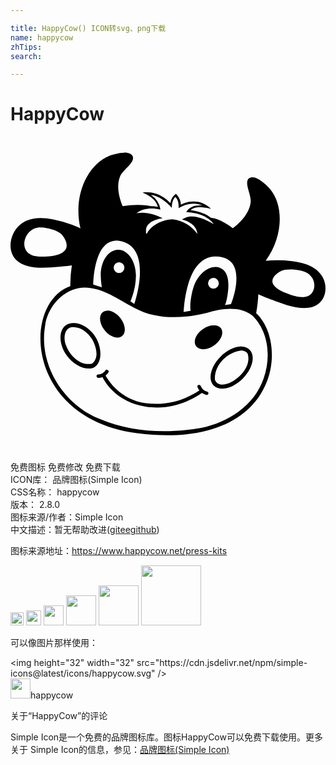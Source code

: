 ```yaml
---

title: HappyCow() ICON转svg、png下载
name: happycow
zhTips: 
search: 

---
```


# HappyCow  <small style="font-size: 60%;font-weight: 100"></small>

<div id="svg" class="svg-wrap">
<svg role="img" viewBox="0 0 24 24" xmlns="http://www.w3.org/2000/svg"><title>HappyCow icon</title><path d="M8.66 1.23c-.424.004-.924.156-1.13.236-1.69.678-2.78 3.09-2.2 5.52-.32-.139-.614-.257-.676-.28a8.46 8.46 0 0 0-1.45-.412c-.849-.156-1.8-.189-2.53.471-.693.63-.963 1.87-.271 2.6.749.783 2.3.637 3.27.548.101-.01.557-.04 1-.106a9.763 9.763 0 0 0-.116 1.59c-3.73 1.32-3.43 10.1 5.09 11.2 10.8 1.39 11.6-6.81 9.07-9.14.091-.518.144-.999.165-1.45.433.202.933.386 1.04.426.903.353 2.34.917 3.29.462.874-.42.985-1.56.51-2.29-.497-.768-1.42-1.01-2.27-1.12a9.355 9.355 0 0 0-1.51-.061c-.05.002-.252.012-.497.03 1.33-1.83 1.4-4.19.319-5.48-.25-.298-1.22-1.23-1.65-.743-.279.392.226 1.16.186 1.74-.092.901-.855 1.62-1.36 2.01-.717-.57-1.36-.745-1.36-.745l-.322-.062c-.644-.5-1.53-.563-1.53-.563.363-.44 1.56-.1 1.56-.1-1.06-1.06-2.31-.328-2.31-.328 0-.517-.381-.831-.381-.831-.398.306-.415.714-.415.714-1.01-1.06-2.12-.794-2.12-.794s.98.31 1.17 1.08a2.638 2.638 0 0 0-.533-.049l-.346-.066a6.87 6.87 0 0 0-1.81.062c-.245-.593-.51-1.5-.191-2.28.237-.527 1.04-.966.983-1.44-.063-.277-.346-.363-.676-.359zm2.03 3.21c.612.065 1.19.512 1.6.993.004-.298.045-.625.269-.843.227.189.265.57.25.867.528-.343 1.23-.48 1.82-.203-.465-.063-.989.058-1.24.498.768.044 1.63.26 2.1.92-.692-.385-1.64-.876-2.42-.365.541.139 1.13.49 1.17 1.11a2.764 2.764 0 0 0-1.9-1.12c-.69.027-1.42.342-1.84.904-.106.174-.188.353-.174.01-.044-.673.737-.908 1.26-.997-.612-.3-1.31-.514-1.99-.375.511-.414 1.22-.43 1.83-.28a1.627 1.627 0 0 0-.728-1.12zM2.26 6.92a2.81 2.81 0 0 1 .526.054c.284.05.876.21 1.13.497.25.287.974 1.36-.751 1.62-.563.06-1.46.159-1.89-.298-.394-.422-.229-1.16.175-1.54.265-.248.529-.328.81-.333zm5.77 1a1.35 1.35 0 0 1 .264.02c2.65.432 1.14 4.81 1.14 4.81l-.294-.203c.204-.483.428-1.25.416-2.01-.017-1.07-.63-1.94-1.37-1.92-.74.01-1.33.892-1.31 1.97.004.279.046.785.121 1.05-.005-.015-.005-.133-.01-.15l-.678-.213s.013-3.32 1.72-3.35zm7.61 1.21c.156.001.322.022.498.063 1.94.46.663 3.57.663 3.57l-.607.1v.003c-.655.103-1.39.213-2.13.35-.023-.028.019.03 0 0l-.865.143s.105-4.25 2.44-4.23zm-1.58 4.15l2.21-.315c.117-.167.182-.442.225-.665.203-1.05.158-2.03-.53-2.3a.953.953 0 0 0-.334-.066c-.617-.012-1.29.54-1.63 1.38-.205.518-.391 1.63-.258 2 .05.14.511.119.418.016zM8.27 9.57a.409.409 0 1 1 0 .818.409.409 0 0 1 0-.818zm13.1.55c.167.002.32.015.427.03.492.066.904.159 1.19.617.274.437.213 1.11-.289 1.36-.543.269-1.37-.07-1.89-.281-1.57-.71-.56-1.42-.237-1.59.202-.11.517-.137.795-.134zm-5.92.645a.409.409 0 1 1 .026.818.409.409 0 0 1-.026-.818zm-9.85.741c1.45-.014 2.64.949 3.88 1.56 1.7.91 3.72.797 5.53.348 1.1-.334 2.49-.539 3.43.234 1.26 1.25 1.41 3.21.84 4.79-.697 2.04-2.7 3.33-4.74 3.75-2.55.45-5.29.36-7.7-.663-2.75-1.06-4.7-4.09-4.21-7.06.146-1.47 1.41-2.92 2.96-2.97zm1.77 1.75a.625.625 0 0 0-.164.025c-.418.125-.507.674-.198 1.23.309.552.898.9 1.32.773.418-.125.507-.674.198-1.23-.27-.484-.755-.809-1.15-.799zm-2.55.945a1.014 1.014 0 0 0-.614.174c-.535.384-.549 1.42.074 2.29.623.868 1.65 1.24 2.18.857.535-.384.534-1.54-.088-2.41-.428-.597-1.04-.903-1.55-.911zm10.7.172a1.357 1.357 0 0 0-.608.144c-.571.272-.956.837-.858 1.26.098.425.64.549 1.21.278.572-.272.955-.837.858-1.26-.061-.266-.296-.414-.603-.421zm-10.8.14c.633-.02 1.18.411 1.5.931.3.534.566 1.41-.004 1.85-.878.205-1.66-.574-1.96-1.33-.244-.474-.208-1.41.47-1.45zm12.9 1.48a1.294 1.294 0 0 0-.104 0c-.47.022-1.03.29-1.51.764-.756.755-.991 1.75-.525 2.21.465.466 1.46.23 2.21-.524.756-.756.991-1.75.525-2.21a.867.867 0 0 0-.601-.238zm.014.309c.174.01.35.091.44.243.233.785-.355 1.58-.985 1.99-.423.305-1.21.618-1.51.012-.09-1.11.915-2.12 1.98-2.25a.602.602 0 0 1 .074 0zm-10.3 1.45a.124.124 0 0 0-.103.062c-.01.014-.19.312-.548.309a.125.125 0 0 0-.128.129c.001.065.053.12.116.129l.018.001a.85.85 0 0 0 .316-.057c.216.431 1.1 1.9 3.28 2.25 2.21.353 3.87-.74 4.3-1.05a.88.88 0 0 0 .339.157l.017.003a.129.129 0 0 0 .138-.1.132.132 0 0 0-.102-.155c-.35-.078-.474-.411-.48-.427a.135.135 0 0 0-.166-.083.126.126 0 0 0-.081.163c.003.01.045.126.146.256-.436.3-2.02 1.26-4.09.968-1.93-.272-2.83-1.69-3.06-2.11.138-.111.209-.23.215-.238a.13.13 0 0 0-.05-.178.135.135 0 0 0-.075-.018z"/></svg>
</div>
<detail full-name='happycow'></detail>

<div class="detail-page">
<p>
<span><span class="badge-success badge">免费图标</span> <span class="badge-success badge">免费修改</span>  <span class="badge-success badge">免费下载</span> </span>
<br/>
<span>
ICON库：
<span class="badge-secondary badge">品牌图标(Simple Icon)</span> 
</span>
<br/>
<span>
CSS名称：
<span class="badge-secondary badge">happycow</span> 
</span>

<br/>
<span>
版本：
<span class="badge-secondary badge">2.8.0</span> 
</span>
<br/>
<span>图标来源/作者：<span class="badge-light badge">Simple Icon</span></span> 
<br/>
<span class="zh-detail">中文描述：暂无<span class="help-link"><span>帮助改进</span>(<a href="https://gitee.com/liuwave/icon-helper/edit/master/json/brands/happycow.json" target="_blank" rel="noopener noreferrer">gitee</a><a href="https://github.com/liuwave/icon-helper/edit/master/json/brands/happycow.json" target="_blank" rel="noopener noreferrer">github</a></span>)</span><br/>
</p>
</div><div class="description description alert alert-light"><p>图标来源地址：<a href="https://www.happycow.net/press-kits" target="_blank" rel="noopener noreferrer">https://www.happycow.net/press-kits</a></p></div>
<div class="alert alert-dark">
<img height="21" width="21" src="https://cdn.jsdelivr.net/npm/simple-icons@latest/icons/happycow.svg" />
<img height="24" width="24" src="https://cdn.jsdelivr.net/npm/simple-icons@latest/icons/happycow.svg" />
<img height="32" width="32" src="https://cdn.jsdelivr.net/npm/simple-icons@latest/icons/happycow.svg" />
<img height="48" width="48" src="https://cdn.jsdelivr.net/npm/simple-icons@latest/icons/happycow.svg" />
<img height="64" width="64" src="https://cdn.jsdelivr.net/npm/simple-icons@latest/icons/happycow.svg" />
<img height="96" width="96" src="https://cdn.jsdelivr.net/npm/simple-icons@latest/icons/happycow.svg" />

</div>
<div>
  <p>可以像图片那样使用：    
  </p>
  <div class="alert alert-primary" style="font-size: 14px">
    &lt;img height="32" width="32" src="https://cdn.jsdelivr.net/npm/simple-icons@latest/icons/happycow.svg" /&gt;
    <copy-btn content='<img height="32" width="32" src="https://cdn.jsdelivr.net/npm/simple-icons@latest/icons/happycow.svg" />'></copy-btn>
  </div>
  <div class="alert alert-secondary">
    <img height="32" width="32" src="https://cdn.jsdelivr.net/npm/simple-icons@latest/icons/happycow.svg" />happycow
    <copy-btn content="happycow" btn-title="复制图标名称"></copy-btn>
  </div>
</div>

<Vssue title="关于“HappyCow”的评论" >关于“HappyCow”的评论</Vssue>


<div><p>Simple Icon是一个免费的品牌图标库。图标HappyCow可以免费下载使用。更多关于  Simple Icon的信息，参见：<a target="_blank" href="https://iconhelper.cn/brands.html">品牌图标(Simple Icon)</a>
</p></div>

